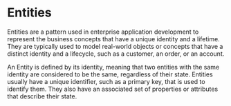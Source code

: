 # Entities

Entities are a pattern used in enterprise application development to represent the business concepts that have a unique identity and a lifetime. They are typically used to model real-world objects or concepts that have a distinct identity and a lifecycle, such as a customer, an order, or an account.

An Entity is defined by its identity, meaning that two entities with the same identity are considered to be the same, regardless of their state. Entities usually have a unique identifier, such as a primary key, that is used to identify them. They also have an associated set of properties or attributes that describe their state.